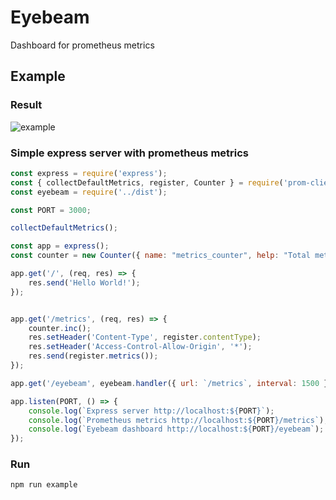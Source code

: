 Eyebeam
================================
Dashboard for prometheus metrics




## Example


### Result

![example](https://github.com/YaroslavGaponov/eyebeam/blob/master/example/eyebeam.gif?raw=true "eyebeam")


### Simple express server with prometheus metrics

```js
const express = require('express');
const { collectDefaultMetrics, register, Counter } = require('prom-client');
const eyebeam = require('../dist');

const PORT = 3000;

collectDefaultMetrics();

const app = express();
const counter = new Counter({ name: "metrics_counter", help: "Total metrics calls" });

app.get('/', (req, res) => {
    res.send('Hello World!');
});


app.get('/metrics', (req, res) => {
    counter.inc();
    res.setHeader('Content-Type', register.contentType);
    res.setHeader('Access-Control-Allow-Origin', '*');
    res.send(register.metrics());
});

app.get('/eyebeam', eyebeam.handler({ url: `/metrics`, interval: 1500 }));

app.listen(PORT, () => {
    console.log(`Express server http://localhost:${PORT}`);
    console.log(`Prometheus metrics http://localhost:${PORT}/metrics`);
    console.log(`Eyebeam dashboard http://localhost:${PORT}/eyebeam`);
});
```

### Run
```
npm run example
```

